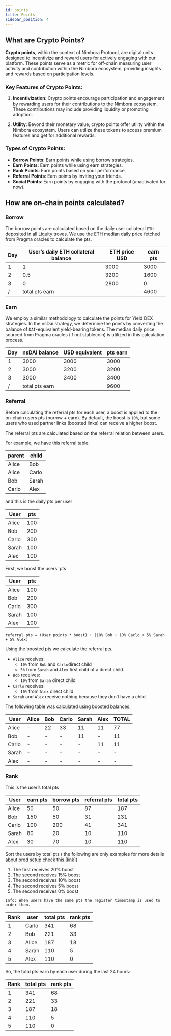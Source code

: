 ```yaml
---
id: points
title: Points
sidebar_position: 4
---
```



## What are Crypto Points?

**Crypto points**, within the context of Nimbora Protocol, are digital units designed to incentivize and reward users for actively engaging with our platform. These points serve as a metric for off-chain measuring user activity and contribution within the Nimbora ecosystem, providing insights and rewards based on participation levels.


### Key Features of Crypto Points:

1. **Incentivization**: Crypto points encourage participation and engagement by rewarding users for their contributions to the Nimbora ecosystem. These contributions may include providing liquidity or promoting adoption.

2. **Utility**: Beyond their monetary value, crypto points offer utility within the Nimbora ecosystem. Users can utilize these tokens to access premium features and get for additional rewards.

### Types of Crypto Points:

- **Borrow Points**: Earn points while using borrow strategies.
- **Earn Points**: Earn points while using earn strategies.
- **Rank Points**: Earn points based on your performance.
- **Referral Points**: Earn points by inviting your friends.
- **Social Points**: Earn points by engaging with the protocol (unactivated for now).

## How are on-chain points calculated?

### Borrow

The borrow points are calculated based on the daily user collateral `ETH` deposited in all Liquity troves. We use the ETH median daily price fetched from Pragma oracles to calculate the pts.

| Day | User’s daily ETH collateral balance | ETH price USD | earn pts |
| --- | --- | --- | --- |
| 1 | 1 | 3000 | 3000 |
| 2 | 0.5 | 3200 | 1600 |
| 3 | 0 | 2800 | 0 |
| / | total pts earn |  | 4600 |

### Earn

We employ a similar methodology to calculate the points for Yield DEX strategies. In the nsDai strategy, we determine the points by converting the balance of `DAI`-equivalent yield-bearing tokens. The median daily price sourced from Pragma oracles (if not stablecoin) is utilized in this calculation process.

| Day | nsDAI balance | USD equivalent | pts earn |
| --- | --- | --- | --- |
| 1 | 3000 | 3000 | 3000 |
| 2 | 3000 | 3200 | 3200 |
| 3 | 3000 | 3400 | 3400 |
| / | total pts earn |  | 9600 |

### Referral

Before calculating the referral pts for each user, a boost is applied to the on-chain users pts (borrow + earn). By default, the boost is `10%`, but some users who used partner links (boosted links) can receive a higher boost.

The referral pts are calculated based on the referral relation between users.

For example, we have this referral table:

| parent | child |
| --- | --- |
| Alice | Bob |
| Alice | Carlo |
| Bob | Sarah |
| Carlo | Alex |

and this is the daily pts per user

| User | pts |
| --- | --- |
| Alice | 100 |
| Bob | 200 |
| Carlo | 300 |
| Sarah | 100 |
| Alex | 100 |

First, we boost the users’ pts

| User | pts |
| --- | --- |
| Alice | 100 |
| Bob | 200 |
| Carlo | 300 |
| Sarah | 100 |
| Alex | 100 |

`referral pts = (User points * boost) + (10% Bob + 10% Carlo + 5% Sarah + 5% Alex)`

Using the boosted pts we calculate the referral pts.

- `Alice` receives:
    - `10%` from `Bob` and `Carlo`direct child
    - `5%` from `Sarah` and `Alex` first child of a direct child.
- `Bob` receives:
    - `10%` from `Sarah` direct child
- `Carlo` receives:
    - `10%` from `Alex` direct child
- `Sarah` and `Alex` receive nothing because they don’t have a child.

The following table was calculated using boosted balances.

| User | Alice | Bob | Carlo | Sarah | Alex | TOTAL |
| --- | --- | --- | --- | --- | --- | --- |
| Alice | - | 22 | 33 | 11 | 11 | 77 |
| Bob | - | - | - | 11 | - | 11 |
| Carlo | - | - | - | - | 11 | 11 |
| Sarah | - | - | - | - | - | - |
| Alex | - | - | - | - | - | - |

### Rank

This is the user’s total pts

| User | earn pts | borrow pts | referral pts | total pts |
| --- | --- | --- | --- | --- |
| Alice | 50 | 50 | 87 | 187 |
| Bob | 150 | 50 | 31 | 231 |
| Carlo | 100 | 200 | 41 | 341 |
| Sarah | 80 | 20 | 10 | 110 |
| Alex | 30 | 70 | 10 | 110 |

Sort the users by total pts ( the following are only examples for more details about prod setup check this [[link](https://www.notion.so/Point-system-Tech-bbaba9b312f4402d842547bb4579a8e4?pvs=21)])

1. The first receives 20% boost
2. The second receives 15% boost
3. The second receives 10% boost
4. The second receives 5% boost
5. The second receives 0% boost

`Info: When users have the same pts the register timestamp is used to order them.`

| Rank | user | total pts | rank pts |
| --- | --- | --- | --- |
| 1 | Carlo | 341 | 68 |
| 2 | Bob | 221 | 33 |
| 3 | Alice | 187 | 18 |
| 4 | Sarah | 110 | 5 |
| 5 | Alex | 110 | 0 |

So, the total pts earn by each user during the last 24 hours:

| Rank | total pts | rank pts |
| --- | --- | --- |
| 1 | 341 | 68 |
| 2 | 221 | 33 |
| 3 | 187 | 18 |
| 4 | 110 | 5 |
| 5 | 110 | 0 |
